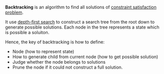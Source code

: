 **Backtracking** is an algorithm to find all solutions of [constraint satisfaction problem](https://en.wikipedia.org/wiki/Constraint_satisfaction_problem).

It use [depth-first search](https://en.wikipedia.org/wiki/Depth-first_search) to construct a search tree from the root down to generate possible solutions. Each node in the tree represents a state which is possible a soluiton.

Hence, the key of backtracking is how to define:

*	Node (how to represent state)
*	How to generate child from current node (how to get possible solution)
*	Judge whether the node belongs to solutions
*	Prune the node if it could not construct a full solution.